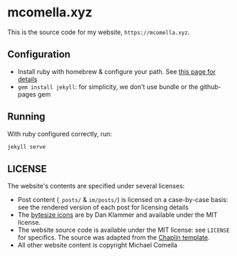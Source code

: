 mcomella.xyz
============

This is the source code for my website, `https://mcomella.xyz`.

## Configuration
- Install ruby with homebrew & configure your path. See [this page for details](https://www.moncefbelyamani.com/the-definitive-guide-to-installing-ruby-gems-on-a-mac/#install-ruby-with-homebrew)
- `gem install jekyll`: for simplicity, we don't use bundle or the github-pages
gem

## Running
With ruby configured correctly, run:
```sh
jekyll serve
```

## LICENSE
The website's contents are specified under several licenses:
- Post content (`_posts/` & `im/posts/`) is licensed on a case-by-case basis: see the rendered version of each post for licensing details
- The [bytesize icons](https://github.com/danklammer/bytesize-icons) are by Dan Klammer and available under the MIT license.
- The website source code is available under the MIT license: see `LICENSE` for specifics. The source was adapted from the [Chaplin template](https://github.com/bk2dcradle/Chaplin).
- All other website content is copyright Michael Comella
